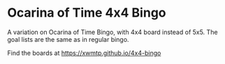 # Ocarina of Time 4x4 Bingo
A variation on Ocarina of Time Bingo, with 4x4 board instead of 5x5. The goal lists are the same as in regular bingo.

Find the boards at https://xwmtp.github.io/4x4-bingo
